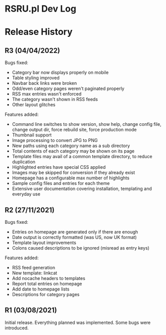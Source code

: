 RSRU.pl Dev Log
=================

# Release History

## R3 (04/04/2022)
Bugs fixed:

- Category bar now displays properly on mobile
- Table styling improved
- Navbar back links were broken
- Odd/even category pages weren't paginated properly
- RSS max entries wasn't enforced
- The category wasn't shown in RSS feeds
- Other layout glitches

Features added:

- Command line switches to show version, show help, change config file,
     change output dir, force rebuild site, force production mode
- Thumbnail support
- Image processing to convert JPG to PNG
- New paths using each category name as a sub directory
- Total contents of each category may be shown on its page
- Template files may avail of a common template directory, to reduce duplication
- Highlighted entries have special CSS applied
- Images may be skipped for conversion if they already exist
- Homepage has a configurable max number of highlights
- Sample config files and entries for each theme
- Extensive user documentation covering installation, templating and everyday use

## R2 (27/11/2021)
Bugs fixed:

- Entries on homepage are generated only if there are enough
- Date output is correctly formatted (was US, now UK format)
- Template layout improvements
- Colons caused descriptions to be ignored (misread as entry keys)

Features added:

- RSS feed generation
- New template: linkcat
- Add nocache headers to templates
- Report total entries on homepage
- Add date to homepage lists
- Descriptions for category pages


## R1 (03/08/2021)
Initial release. Everything planned was implemented. Some bugs were introduced.

